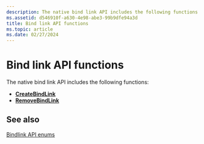 ```yaml
---
description: The native bind link API includes the following functions.
ms.assetid: d546910f-a630-4e98-abe3-99b9dfe94a3d
title: Bind link API functions
ms.topic: article
ms.date: 02/27/2024
---
```


# Bind link API functions

The native bind link API includes the following functions:

- [**CreateBindLink**](/windows/win32/api/bindlink/nf-bindlink-createbindlink)
- [**RemoveBindLink**](/windows/win32/api/bindlink/nf-bindlink-removebindlink)

## See also

[Bindlink API enums](bindlink-api-enums.md)
